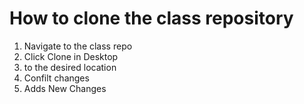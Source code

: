 # How to clone the class repository

1. Navigate to the class repo
2. Click Clone in Desktop
3. to the desired location
4. Confilt changes
5. Adds New Changes

